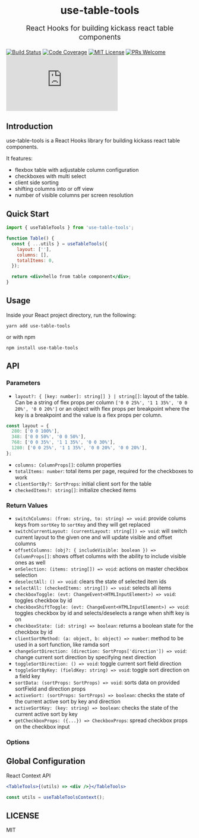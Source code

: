 <h1 align="center">
  use-table-tools 
</h1>
<p align="center" style="font-size: 1.2rem;">React Hooks for building kickass react table components</p>

[![Build Status][build-badge]][build]
[![Code Coverage][coverage-badge]][coverage]
[![MIT License][license-badge]][license]
[![PRs Welcome][prs-badge]][prs]
[![gzip size][gzip-badge]][unpkg-lib]

## Introduction

use-table-tools is a React Hooks library for building kickass react table components.

It features:

- flexbox table with adjustable column configuration
- checkboxes with multi select
- client side sorting
- shifting columns into or off view
- number of visible columns per screen resolution

## Quick Start

```jsx
import { useTableTools } from 'use-table-tools';

function Table() {
  const { ...utils } = useTableTools({
    layout: [''],
    columns: [],
    totalItems: 0,
  });

  return <div>hello from table component</div>;
}
```

## Usage

<!-- > [Try it out in the browser](https://codesandbox.io/s/github/davidalekna/data-browser-examples) -->

Inside your React project directory, run the following:

```
yarn add use-table-tools
```

or with npm

```
npm install use-table-tools
```

## API

### Parameters

- `layout?: { [key: number]: string[] } | string[]`: layout of the table. Can be a string of flex props per column `['0 0 25%', '1 1 35%', '0 0 20%', '0 0 20%']` or an object with flex props per breakpoint where the key is a breakpoint and the value is a flex props per column.

```js
const layout = {
  280: ['0 0 100%'],
  348: ['0 0 50%', '0 0 50%'],
  768: ['0 0 35%', '1 1 35%', '0 0 30%'],
  1280: ['0 0 25%', '1 1 35%', '0 0 20%', '0 0 20%'],
};
```

- `columns: ColumnProps[]`: column properties
- `totalItems: number`: total items per page, required for the checkboxes to work
- `clientSortBy?: SortProps`: initial client sort for the table
- `checkedItems?: string[]`: initialize checked items

### Return Values

- `switchColumns: (from: string, to: string) => void`: provide colums keys from `sortKey` to `sortKey` and they will get replaced
- `switchCurrentLayout: (currentLayout: string[]) => void`: will switch current layout to the given one and will update visible and offset columns
- `offsetColumns: (obj?: { includeVisible: boolean }) => ColumnProps[]`: shows offset columns with the ability to include visible ones as well
- `onSelection: (items: string[]) => void`: actions on master checkbox selection
- `deselectAll: () => void`: clears the state of selected item ids
- `selectAll: (checkedItems: string[]) => void`: selects all items
- `checkboxToggle: (evt: ChangeEvent<HTMLInputElement>) => void`: toggles checkbox by id
- `checkboxShiftToggle: (evt: ChangeEvent<HTMLInputElement>) => void`: toggles checkbox by id and selects/deselects a range when shift key is on
- `checkboxState: (id: string) => boolean`: returns a boolean state for the checkbox by id
- `clientSortMethod: (a: object, b: object) => number`: method to be used in a sort function, like ramda sort
- `changeSortDirection: (direction: SortProps['direction']) => void`: change current sort direction by specifying next direction
- `toggleSortDirection: () => void`: toggle current sort field direction
- `toggleSortByKey: (fieldKey: string) => void`: toggle sort direction on a field key
- `sortData: (sortProps: SortProps) => void`: sorts data on provided sortField and direction props
- `activeSort: (sortProps: SortProps) => boolean`: checks the state of the current active sort by key and direction
- `activeSortKey: (key: string) => boolean`: checks the state of the current active sort by key
- `getCheckboxProps: ({...}) => CheckboxProps`: spread checkbox props on the checkbox input

### Options

## Global Configuration

React Context API

```jsx
<TableTools>{(utils) => <div />}</TableTools>
```

```jsx
const utils = useTableToolsContext();
```

## LICENSE

MIT

[build-badge]: https://travis-ci.org/davidalekna/use-table-tools.svg?style=flat-square
[build]: https://travis-ci.org/davidalekna/use-table-tools
[coverage-badge]: https://codecov.io/gh/davidalekna/use-table-tools/branch/master/graph/badge.svg?style=flat-square
[coverage]: https://codecov.io/gh/davidalekna/use-table-tools
[license-badge]: https://img.shields.io/npm/l/downshift.svg?style=flat-square
[license]: https://github.com/davidalekna/use-table-tools/blob/master/LICENSE
[prs-badge]: https://img.shields.io/badge/PRs-welcome-brightgreen.svg?style=flat-square
[prs]: http://makeapullrequest.com
[coc-badge]: https://img.shields.io/badge/code%20of-conduct-ff69b4.svg?style=flat-square
[coc]: https://github.com/davidalekna/use-table-tools/blob/master/CODE_OF_CONDUCT.md
[react-badge]: https://img.shields.io/badge/%E2%9A%9B%EF%B8%8F-(p)react-00d8ff.svg?style=flat-square
[react]: https://facebook.github.io/react/
[gzip-badge]: http://img.badgesize.io/https://unpkg.com/downshift/dist/downshift.umd.min.js?compression=gzip&label=gzip%20size&style=flat-square
[size-badge]: http://img.badgesize.io/https://unpkg.com/downshift/dist/downshift.umd.min.js?label=size&style=flat-square
[unpkg-lib]: https://unpkg.com/use-table-tools/lib/
[use-a-render-prop]: https://cdb.reacttraining.com/use-a-render-prop-50de598f11ce
